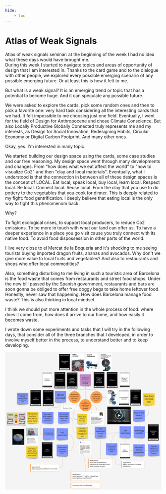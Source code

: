```yaml
---
hide:
    - toc
---
```


# Atlas of Weak Signals

Atlas of weak signals seminar: at the beginning of the week I had no idea what these days would have brought me.  
During this week I started to navigate topics and areas of opportunity of design that I am interested in. Thanks to the card game and to the dialogue with other people, we explored every possible emerging scenario of any possible emerging future. Or at least this is how it felt to me.

But what is a weak signal? It is an emerging trend or topic that has a potential to become huge. And it can speculate any possible future.

We were asked to explore the cards, pick some random ones and then to pick a favorite one: very hard task considering all the interesting cards that we had. It felt impossible to me choosing just one field. Eventually, I went for the field of Design for Anthropocene and chose Climate Conscience. But also Locally Productive Globally Connected truly represents me and my interests, as Design for Social Innovation, Redesigning Habits, Circular Economy or Digital Carbon Footprint. And many other ones.

Okay, yes. I'm interested in many topic.

We started building our design space using the cards, some case studies and our free reasoning. My design space went through many developments and changes. From "how does what we eat affect the world" to "how to visualize Co2" and then "clay and local materials".
Eventually, what I understood is that the connection in between all of these design spaces is the concept of LOCAL. Eat local, speak local, buy local, learn local. Respect local. Be local. Connect local. Reuse local.
From the clay that you use to do pottery to the vegetables that you cook for dinner. This is deeply related to my fight: food gentrification. I deeply believe that eating local is the only way to fight this phenomenom back.

Why?

To fight ecological crises, to support local producers, to reduce Co2 emissions. To be more in touch with what our land can offer us. To have a deeper experience in a place you go visit cause you truly connect with its native food. To avoid food dispossession in other parts of the world.

I live very close to el Mercat de la Boqueria and it's shocking to me seeing tourists buying imported dragon fruits, ananas and avocados. Why don't we give more value to local fruits and vegetables? And also to restaurants and shops who offer local commodities?

Also, something disturbing to me living in such a touristic area of Barcelona is the food waste that comes from restaurants and street food shops. Under the new bill passed by the Spanish government, restaurants and bars are soon gonna be obliged to offer free doggy bags to take home leftover food. Honestly, never saw that happening.
How does Barcelona manage food waste? This is also thinking in local mindset.

I think we should put more attention in the whole process of food: where does it come from, how does it arrive to our home, and how easily it becomes waste.

I wrote down some experiments and tasks that I will try in the following days, that consider all of the three branches that I developed, in order to involve myself better in the process, to understand better and to keep developing.






![](../images/AoWS/miro.jpg)

